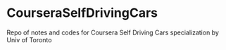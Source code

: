 # CourseraSelfDrivingCars
Repo of notes and codes for Coursera Self Driving Cars specialization by Univ of Toronto
